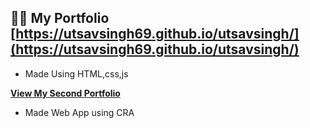 
## 👨‍💻 My Portfolio [https://utsavsingh69.github.io/utsavsingh/](https://utsavsingh69.github.io/utsavsingh/)

- Made Using HTML,css,js






**[View My Second Portfolio](https://eager-tesla-7c5546.netlify.app/)**
- Made Web App using CRA